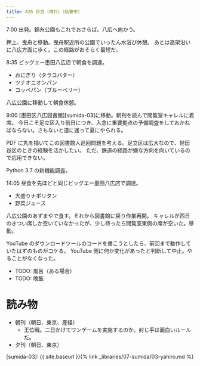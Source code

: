 ```yaml
---
title: 426 日目（晴れ）（執筆中）
---
```


7:00 出発。錦糸公園もこれでおさらば。八広へ向かう。

押上、曳舟と移動。曳舟駅近所の公園でいったん水浴び休憩。
あとは高架沿いに八広方面に歩く。この経路がおそらく最短だ。

8:35 ビッグエー墨田八広店で朝食を調達。
* おにぎり（タラコバター）
* ツナオニオンパン
* コッペパン（ブルーベリー）

八広公園に移動して朝食休憩。

9:00 [墨田区八広図書館][sumida-03]に移動。朝刊を読んで閲覧室キャレルに着席。
今日こそ足立区入り前日につき、入念に重要拠点の予備調査をしておかねばならない。さもないと道に迷って夏にやられる。

PDF に丸を描いてこの図書館人巡回問題を考える。足立区は広大なので、世田谷区のときの経験を活かしたい。
ただ、鉄道の経路が嫌な方向を向いているので応用できない。

Python 3.7 の新機能調査。

14:05 昼食を先ほどと同じビッグエー墨田八広店で調達。
* 大盛りナポリタン
* 野菜ジュース

八広公園のあずまやで食す。それから図書館に戻り作業再開。
キャレルが西日のきつい席しか空いていなかったが、少し待ったら閲覧室東側の席が空いた。移動。

YouTube のダウンロードツールのコードを書こうとしたら、前回まで動作していたはずのものがコケる。
YouTube 側に何か変化があったと判断して中止。やることがなくなった。

* TODO: 風呂（ある場合）
* TODO: 晩飯

# 読み物

* 朝刊（朝日、東京、産経）
  * 王位戦。二日かけてワンゲームを実施するのか。封じ手は面白いルールだ。
* 夕刊（朝日、東京）

[sumida-03]: {{ site.baseurl }}{% link _libraries/07-sumida/03-yahiro.md %}
